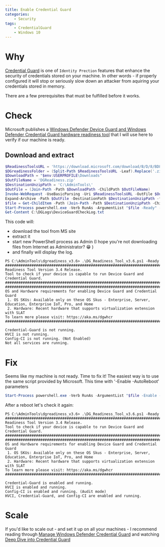 ```yaml
---
title: Enable Credential Guard
categories:
    - Security
tags:
    - CredentialGuard
    - Windows 10
---
```


# Why

[Credential Guard](https://docs.microsoft.com/en-us/windows/security/identity-protection/credential-guard/credential-guard-how-it-works) is one of `Identity Prection` features that enhance the security of credentials stored on your machine. In other words - if properly configured it will stop or seriously slow down an attacker from aquiring your credentials stored in memory.
 
There are a few prerequisites that must be fulfilled before it works.

# Check

Microsoft publishes a [Windows Defender Device Guard and Windows Defender Credential Guard hardware readiness tool](https://www.microsoft.com/download/details.aspx?id=53337) that I will use here to verify if our machine is ready.

## Download and extract

```powershell
$ReadinessToolsURL = 'https://download.microsoft.com/download/B/D/8/BD821B1F-05F2-4A7E-AA03-DF6C4F687B07/dgreadiness_v3.6.zip'
$DGreadinessFolder = (Split-Path $ReadinessToolsURL -Leaf).Replace('.zip','')
$DownloadPath = "$env:USERPROFILE\Downloads"
$OutFileName = 'DGReadiness.zip'
$DestinationUnzipPath = 'C:\AdminTools\'
$OutFile = (Join-Path -Path $DownloadPath -ChildPath $OutFileName)
Invoke-WebRequest -UseBasicParsing -Uri $ReadinessToolsURL -OutFile $OutFile
Expand-Archive -Path $OutFile -DestinationPath $DestinationUnzipPath -force
$file = Get-ChildItem -Path (Join-Path -Path $DestinationUnzipPath -ChildPath $DGreadinessFolder) -Filter "*.ps1" | Select-Object -ExpandProperty FullName
Start-Process powershell.exe -Verb RunAs -ArgumentList "$file -Ready" -Wait
Get-Content C:\DGLogs\DeviceGuardCheckLog.txt
```

This code will:

- download the tool from MS site
- extract it
- start new PowerShell process as Admin (I hope you're not downloading files from Internet as Administrator? :grin: ) 
- and finally will display the log. 

```
PS C:\AdminTools\dgreadiness_v3.6> .\DG_Readiness_Tool_v3.6.ps1 -Ready
###########################################################################
Readiness Tool Version 3.4 Release.
Tool to check if your device is capable to run Device Guard and Credential Guard.
###########################################################################
###########################################################################
OS and Hardware requirements for enabling Device Guard and Credential Guard
 1. OS SKUs: Available only on these OS Skus - Enterprise, Server, Education, Enterprise IoT, Pro, and Home
 2. Hardware: Recent hardware that supports virtualization extension with SLAT
To learn more please visit: https://aka.ms/dgwhcr
###########################################################################

Credential-Guard is not running.
HVCI is not running.
Config-CI is not running. (Not Enabled)
Not all services are running.
```

# Fix

Seems like my machine is not ready. Time to fix it! The easiest way is to use the same script provided by Microsoft. This time with '-Enable -AutoReboot' parameters

```powershell
Start-Process powershell.exe -Verb RunAs -ArgumentList "$file -Enable -AutoReboot" -Wait
```

After a reboot let's check it again:

```
PS C:\AdminTools\dgreadiness_v3.6> .\DG_Readiness_Tool_v3.6.ps1 -Ready
###########################################################################
Readiness Tool Version 3.4 Release.
Tool to check if your device is capable to run Device Guard and Credential Guard.
###########################################################################
###########################################################################
OS and Hardware requirements for enabling Device Guard and Credential Guard
 1. OS SKUs: Available only on these OS Skus - Enterprise, Server, Education, Enterprise IoT, Pro, and Home
 2. Hardware: Recent hardware that supports virtualization extension with SLAT
To learn more please visit: https://aka.ms/dgwhcr
###########################################################################

Credential-Guard is enabled and running.
HVCI is enabled and running.
Config-CI is enabled and running. (Audit mode)
HVCI, Credential-Guard, and Config-CI are enabled and running.
```

# Scale 

If you'd like to scale out - and set it up on all your machines - I recommend reading through [Manage Windows Defender Credential Guard](https://docs.microsoft.com/en-us/windows/security/identity-protection/credential-guard/credential-guard-manage) and watching [Deep Dive into Credential Guard](https://mva.microsoft.com/en-us/training-courses/deep-dive-into-credential-guard-16651?l=sRcyvLJyC_3304300474)




